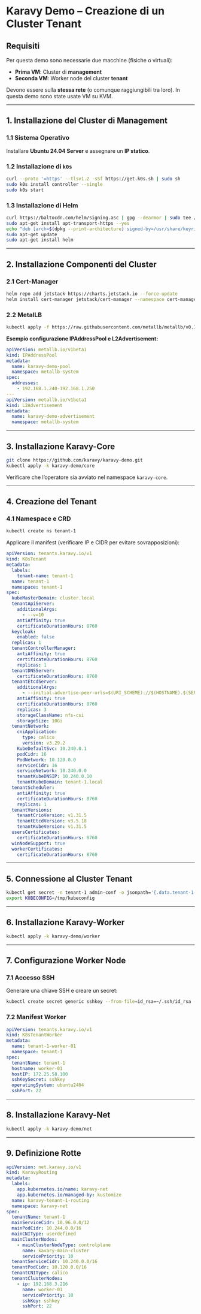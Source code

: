 # Karavy Demo – Creazione di un Cluster Tenant

## Requisiti

Per questa demo sono necessarie due macchine (fisiche o virtuali):

- **Prima VM**: Cluster di **management**
- **Seconda VM**: Worker node del cluster **tenant**

Devono essere sulla **stessa rete** (o comunque raggiungibili tra loro). In questa demo sono state usate VM su KVM.

---

## 1. Installazione del Cluster di Management

### 1.1 Sistema Operativo

Installare **Ubuntu 24.04 Server** e assegnare un **IP statico**.

### 1.2 Installazione di `k0s`

```bash
curl --proto '=https' --tlsv1.2 -sSf https://get.k0s.sh | sudo sh
sudo k0s install controller --single
sudo k0s start
```

### 1.3 Installazione di Helm

```bash
curl https://baltocdn.com/helm/signing.asc | gpg --dearmor | sudo tee /usr/share/keyrings/helm.gpg > /dev/null
sudo apt-get install apt-transport-https --yes
echo "deb [arch=$(dpkg --print-architecture) signed-by=/usr/share/keyrings/helm.gpg] https://baltocdn.com/helm/stable/debian/ all main" | sudo tee /etc/apt/sources.list.d/helm-stable-debian.list
sudo apt-get update
sudo apt-get install helm
```

---

## 2. Installazione Componenti del Cluster

### 2.1 Cert-Manager

```bash
helm repo add jetstack https://charts.jetstack.io --force-update
helm install cert-manager jetstack/cert-manager --namespace cert-manager --create-namespace --version v1.17.2 --set crds.enabled=true
```

### 2.2 MetalLB

```bash
kubectl apply -f https://raw.githubusercontent.com/metallb/metallb/v0.14.9/config/manifests/metallb-native.yaml
```

**Esempio configurazione IPAddressPool e L2Advertisement:**

```yaml
apiVersion: metallb.io/v1beta1
kind: IPAddressPool
metadata:
  name: karavy-demo-pool
  namespace: metallb-system
spec:
  addresses:
    - 192.168.1.240-192.168.1.250
---
apiVersion: metallb.io/v1beta1
kind: L2Advertisement
metadata:
  name: karavy-demo-advertisement
  namespace: metallb-system
```

---

## 3. Installazione Karavy-Core

```bash
git clone https://github.com/karavy/karavy-demo.git
kubectl apply -k karavy-demo/core
```

Verificare che l’operatore sia avviato nel namespace `karavy-core`.

---

## 4. Creazione del Tenant

### 4.1 Namespace e CRD

```bash
kubectl create ns tenant-1
```

Applicare il manifest (verificare IP e CIDR per evitare sovrapposizioni):

```yaml
apiVersion: tenants.karavy.io/v1
kind: K8sTenant
metadata:
  labels:
    tenant-name: tenant-1
  name: tenant-1
  namespace: tenant-1
spec:
  kubeMasterDomain: cluster.local
  tenantApiServer:
    additionalArgs:
      - --v=10
    antiAffinity: true
    certificateDurationHours: 8760
  keycloak:
    enabled: false
  replicas: 1
  tenantControllerManager:
    antiAffinity: true
    certificateDurationHours: 8760
    replicas: 1
  tenantDNSServer:
    certificateDurationHours: 8760
  tenantEtcdServer:
    additionalArgs:
      - --initial-advertise-peer-urls=$(URI_SCHEME)://$(HOSTNAME).$(SERVICE_NAME).$(K8S_NAMESPACE):2380
    antiAffinity: true
    certificateDurationHours: 8760
    replicas: 3
    storageClassName: nfs-csi
    storageSize: 10Gi
  tenantNetwork:
    cniApplication:
      type: calico
      version: v3.29.2
    KubeDefaultSvc: 10.240.0.1
    podCidr: 16
    PodNetwork: 10.120.0.0
    serviceCidr: 16
    serviceNetwork: 10.240.0.0
    tenantKubeDNSIP: 10.240.0.10
    tenantKubeDomain: tenant-1.local
  tenantScheduler:
    antiAffinity: true
    certificateDurationHours: 8760
    replicas: 1
  tenantVersions:
    tenantCrioVersion: v1.31.5
    tenantEtcdVersion: v3.5.18
    tenantKubeVersion: v1.31.5
  usersCertificates:
    certificateDurationHours: 8760
  winNodeSupport: true
  workerCertificates:
    certificateDurationHours: 8760
```

---

## 5. Connessione al Cluster Tenant

```bash
kubectl get secret -n tenant-1 admin-conf -o jsonpath='{.data.tenant-1-config}' | base64 -d > /tmp/kubeconfig
export KUBECONFIG=/tmp/kubeconfig
```

---

## 6. Installazione Karavy-Worker

```bash
kubectl apply -k karavy-demo/worker
```

---

## 7. Configurazione Worker Node

### 7.1 Accesso SSH

Generare una chiave SSH e creare un secret:

```bash
kubectl create secret generic sshkey --from-file=id_rsa=~/.ssh/id_rsa --namespace=tenant-1
```

### 7.2 Manifest Worker

```yaml
apiVersion: tenants.karavy.io/v1
kind: K8sTenantWorker
metadata:
  name: tenant-1-worker-01
  namespace: tenant-1
spec:
  tenantName: tenant-1
  hostname: worker-01
  hostIP: 172.25.58.100
  sshKeySecret: sshkey
  operatingSystem: ubuntu2404
  sshPort: 22
```

---

## 8. Installazione Karavy-Net

```bash
kubectl apply -k karavy-demo/net
```

---

## 9. Definizione Rotte

```yaml
apiVersion: net.karavy.io/v1
kind: KaravyRouting
metadata:
  labels:
    app.kubernetes.io/name: karavy-net
    app.kubernetes.io/managed-by: kustomize
  name: karavy-tenant-1-routing
  namespace: karavy-net
spec:
  tenantName: tenant-1
  mainServiceCidr: 10.96.0.0/12
  mainPodCidr: 10.244.0.0/16
  mainCNIType: userdefined
  mainClusterNodes:
    - mainClusterNodeType: controlplane
      name: kavary-main-cluster
      servicePriority: 10
  tenantServiceCidr: 10.240.0.0/16
  tenantPodCidr: 10.120.0.0/16
  tenantCNIType: calico
  tenantClusterNodes:
    - ip: 192.168.3.216
      name: worker-01
      servicePriority: 10
      sshKey: sshkey
      sshPort: 22
```